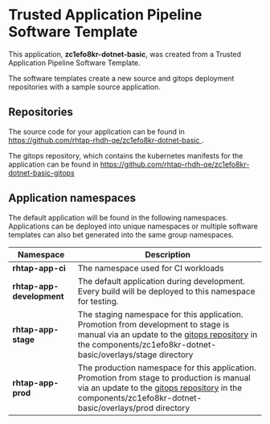 # Trusted Application Pipeline Software Template

This application, **zc1efo8kr-dotnet-basic**, was created from a Trusted Application Pipeline Software Template.

The software templates create a new source and gitops deployment repositories with a sample source application. 

## Repositories

The source code for your application can be found in [https://github.com/rhtap-rhdh-qe/zc1efo8kr-dotnet-basic ](https://github.com/rhtap-rhdh-qe/zc1efo8kr-dotnet-basic ).
 
The gitops repository, which contains the kubernetes manifests for the application can be found in 
[https://github.com/rhtap-rhdh-qe/zc1efo8kr-dotnet-basic-gitops ](https://github.com/rhtap-rhdh-qe/zc1efo8kr-dotnet-basic-gitops ) 

## Application namespaces 

The default application will be found in the following namespaces. Applications can be deployed into unique namespaces or multiple software templates can also bet generated into the same group namespaces.  

|  Namespace   |  Description   |  
| -------- | -------- |
| **rhtap-app-ci** | The namespace used for CI workloads |
| **rhtap-app-development** | The default application during development. Every build will be deployed to this namespace for testing. |
| **rhtap-app-stage** | The staging namespace for this application. Promotion from development to stage is manual via an update to the [gitops repository](https://github.com/rhtap-rhdh-qe/zc1efo8kr-dotnet-basic-gitops ) in the components/zc1efo8kr-dotnet-basic/overlays/stage directory |
| **rhtap-app-prod** | The production namespace for this application. Promotion from stage to production is manual via an update to the [gitops repository](https://github.com/rhtap-rhdh-qe/zc1efo8kr-dotnet-basic-gitops ) in the components/zc1efo8kr-dotnet-basic/overlays/prod directory |